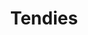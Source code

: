---
title: Tendies
crosslinks:
- REEEEEEEEEE
- mildlyinteresting
- the_thundercock
- nuggies
- chads
- Wholesometendies
- jesuschristreddit
- incest
- 4chan
- ComedyCemetery
- shitpost
- whowouldcirclejerk
---